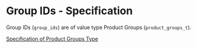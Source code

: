 # Group IDs - Specification

Group IDs (`group_ids`) are of value type Product Groups (`product_groups_t`).

[Specification of Product Groups Type](types/product_groups-spec.en.md)
